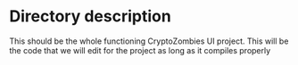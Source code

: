 # Directory description

This should be the whole functioning CryptoZombies UI project.
This will be the code that we will edit for the project as long as it compiles properly
